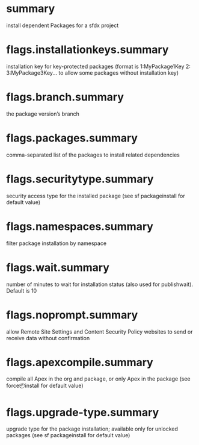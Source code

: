 # summary

install dependent Packages for a sfdx project

# flags.installationkeys.summary

installation key for key-protected packages (format is 1:MyPackage1Key 2: 3:MyPackage3Key... to allow some packages without installation key)

# flags.branch.summary

the package version’s branch

# flags.packages.summary

comma-separated list of the packages to install related dependencies

# flags.securitytype.summary

security access type for the installed package (see sf packageinstall for default value)

# flags.namespaces.summary

filter package installation by namespace

# flags.wait.summary

number of minutes to wait for installation status (also used for publishwait). Default is 10

# flags.noprompt.summary

allow Remote Site Settings and Content Security Policy websites to send or receive data without confirmation

# flags.apexcompile.summary

compile all Apex in the org and package, or only Apex in the package (see force:package:install for default value)

# flags.upgrade-type.summary

upgrade type for the package installation; available only for unlocked packages (see sf packageinstall for default value)

